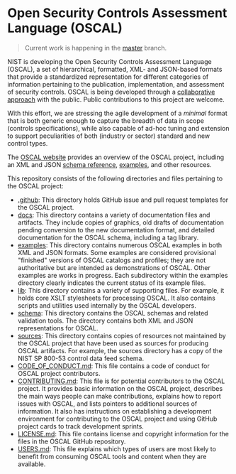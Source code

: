 # Open Security Controls Assessment Language (OSCAL)

> Current work is happening in the [master](https://github.com/usnistgov/OSCAL/) branch.

NIST is developing the Open Security Controls Assessment Language (OSCAL), a set of hierarchical, formatted, XML- and JSON-based formats that provide a standardized representation for different categories of information pertaining to the publication, implementation, and assessment of security controls. OSCAL is being developed through a [collaborative approach](https://github.com/usnistgov/OSCAL/blob/master/CONTRIBUTING.md) with the public. Public contributions to this project are welcome.

With this effort, we are stressing the agile development of a *minimal* format that is both generic enough to capture the breadth of data in scope (controls specifications), while also capable of ad-hoc tuning and extension to support peculiarities of both (industry or sector) standard and new control types.

The [OSCAL website](https://pages.nist.gov/OSCAL/) provides an overview of the OSCAL project, including an XML and JSON [schema reference](https://pages.nist.gov/OSCAL/schema/), [examples](https://pages.nist.gov/OSCAL/examples/), and other resources.

This repository consists of the following directories and files pertaining to the OSCAL project:

* [.github](.github): This directory holds GitHub issue and pull request templates for the OSCAL project.
* [docs](docs): This directory contains a variety of documentation files and artifacts. They include copies of graphics, old drafts of documentation pending conversion to the new documentation format, and detailed documentation for the OSCAL schema, including a tag library.
* [examples](examples): This directory contains numerous OSCAL examples in both XML and JSON formats. Some examples are considered provisional "finished" versions of OSCAL catalogs and profiles; they are not authoritative but are intended as demonstrations of OSCAL. Other examples are works in progress. Each subdirectory within the examples directory clearly indicates the current status of its example files.
* [lib](lib): This directory contains a variety of supporting files. For example, it holds core XSLT stylesheets for processing OSCAL. It also contains scripts and utilities used internally by the OSCAL developers.
* [schema](schema): This directory contains the OSCAL schemas and related validation tools. The directory contains both XML and JSON representations for OSCAL.
* [sources](sources): This directory contains copies of resources not maintained by the OSCAL project that have been used as sources for producing OSCAL artifacts. For example, the sources directory has a copy of the NIST SP 800-53 control data feed schema.
* [CODE_OF_CONDUCT.md](CODE_OF_CONDUCT.md): This file contains a code of conduct for OSCAL project contributors.
* [CONTRIBUTING.md](CONTRIBUTING.md): This file is for potential contributors to the OSCAL project. It provides basic information on the OSCAL project, describes the main ways people can make contributions, explains how to report issues with OSCAL, and lists pointers to additional sources of information. It also has instructions on establishing a development environment for contributing to the OSCAL project and using GitHub project cards to track development sprints.
* [LICENSE.md](LICENSE.md): This file contains license and copyright information for the files in the OSCAL GitHub repository.
* [USERS.md](USERS.md): This file explains which types of users are most likely to benefit from consuming OSCAL tools and content when they are available.
